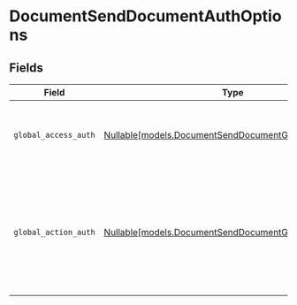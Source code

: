 # DocumentSendDocumentAuthOptions


## Fields

| Field                                                                                                                               | Type                                                                                                                                | Required                                                                                                                            | Description                                                                                                                         |
| ----------------------------------------------------------------------------------------------------------------------------------- | ----------------------------------------------------------------------------------------------------------------------------------- | ----------------------------------------------------------------------------------------------------------------------------------- | ----------------------------------------------------------------------------------------------------------------------------------- |
| `global_access_auth`                                                                                                                | [Nullable[models.DocumentSendDocumentGlobalAccessAuth]](../models/documentsenddocumentglobalaccessauth.md)                          | :heavy_check_mark:                                                                                                                  | The type of authentication required for the recipient to access the document.                                                       |
| `global_action_auth`                                                                                                                | [Nullable[models.DocumentSendDocumentGlobalActionAuth]](../models/documentsenddocumentglobalactionauth.md)                          | :heavy_check_mark:                                                                                                                  | The type of authentication required for the recipient to sign the document. This field is restricted to Enterprise plan users only. |